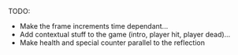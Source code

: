 TODO:

- Make the frame increments time dependant...
- Add contextual stuff to the game (intro, player hit, player dead)...
- Make health and special counter parallel to the reflection